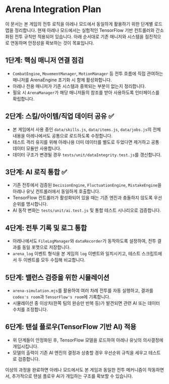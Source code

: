 # Arena Integration Plan

이 문서는 본 게임의 전투 로직을 아레나 모드에서 동일하게 활용하기 위한 단계별 로드맵을 정리합니다. 현재 아레나 모드에서는 실험적인 TensorFlow 기반 컨트롤러와 간소화된 전투 규칙만 적용되어 있습니다. 아래 순서대로 기존 매니저와 시스템을 점진적으로 연동하며 안정성을 확보하는 것이 목표입니다.

## 1단계: 핵심 매니저 연결 점검
- `CombatEngine`, `MovementManager`, `MotionManager` 등 전투 흐름에 직접 관여하는 매니저를 ArenaEngine 초기화 시 함께 활성화합니다.
- 아레나 전용 매니저가 기존 시스템과 중복되는 부분이 없는지 정리합니다.
- 필요 시 `ArenaManager`가 해당 매니저들의 참조를 받아 사용하도록 인터페이스를 확립합니다.

## 2단계: 스킬/아이템/직업 데이터 공유 ✅
- 본 게임에서 사용 중인 `data/skills.js`, `data/items.js`, `data/jobs.js`의 전체 내용을 아레나에서도 공통으로 로드하도록 수정합니다.
- 테스트 격리 유지를 위해 아레나용 더미 데이터를 별도로 두었다면 제거하고 공통 데이터 모듈만 사용합니다.
- 데이터 구조가 변경될 경우 `tests/unit/dataIntegrity.test.js`를 갱신합니다.

## 3단계: AI 로직 통합 ✅
- 기존 전투에서 검증된 `DecisionEngine`, `FluctuationEngine`, `MistakeEngine`을 아레나 유닛 컨트롤러에서 동일하게 호출합니다.
- TensorFlow 컨트롤러가 활성화되어 있을 때는 기존 엔진과 충돌하지 않도록 우선순위를 명시합니다.
- AI 동작 변화는 `tests/unit/ai.test.js` 및 통합 테스트 시나리오로 검증합니다.

## 4단계: 전투 기록 및 로그 통합
- 아레나에서도 `FileLogManager`와 `dataRecorder`가 동작하도록 설정하여, 전투 결과를 동일 포맷으로 저장합니다.
- `arena_log` 이벤트 형식을 본 게임의 `log` 이벤트와 일치시키고, 테스트 스크립트에서 두 이벤트를 모두 수집해 비교합니다.

## 5단계: 밸런스 검증을 위한 시뮬레이션
- `arena-simulation.mjs`를 활용하여 여러 차례 전투를 자동 실행하고, 결과를 `codex's room`과 `TensorFlow's room`에 기록합니다.
- 시뮬레이션 중 이상치(한쪽 팀의 완승만 반복 등)가 발견되면 관련 AI 또는 데이터 수치를 조정합니다.

## 6단계: 탠설 플로우(TensorFlow 기반 AI) 적용
- 위 단계들이 안정화된 후, TensorFlow 모델을 로드하여 아레나 유닛의 의사결정에 개입시킵니다.
- 모델의 출력이 기존 AI 엔진의 결정과 상충할 경우 우선순위 규칙을 세우고 테스트로 검증합니다.

이상의 과정을 완료하면 아레나 모드에서도 본 게임과 동일한 전투 메커니즘이 작동하면서, 추가적으로 탠설 플로우 AI가 개입하는 구조를 확보할 수 있습니다.
